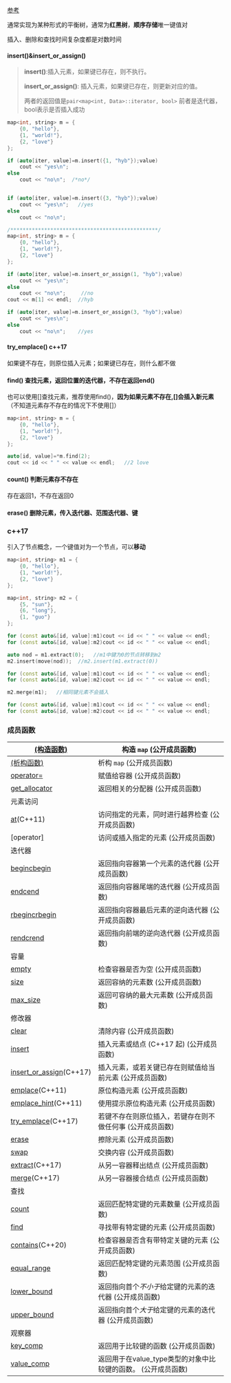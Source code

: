 [参考](https://zh.cppreference.com/w/cpp/container/map)

通常实现为某种形式的平衡树，通常为**红黑树**，**顺序存储**唯一键值对

插入、删除和查找时间复杂度都是对数时间

#### insert()&insert_or_assign()

> **insert()**:插入元素，如果键已存在，则不执行。
>
> **insert_or_assign()**: 插入元素，如果键已存在，则更新对应的值。
>
> 两者的返回值是`pair<map<int, Data>::iterator, bool>` 前者是迭代器，bool表示是否插入成功

```c++
map<int, string> m = {
    {0, "hello"},
    {1, "world!"},
    {2, "love"}
};

if (auto[iter, value]=m.insert({1, "hyb"});value)
    cout << "yes\n";
else
    cout << "no\n";  /*no*/


if (auto[iter, value]=m.insert({3, "hyb"});value)
    cout << "yes\n";   //yes
else
    cout << "no\n";

/************************************************/
map<int, string> m = {
    {0, "hello"},
    {1, "world!"},
    {2, "love"}
};

if (auto[iter, value]=m.insert_or_assign(1, "hyb");value)
    cout << "yes\n";
else
    cout << "no\n";     //no
cout << m[1] << endl;  //hyb

if (auto[iter, value]=m.insert_or_assign(3, "hyb");value)
    cout << "yes\n";
else
    cout << "no\n";    //yes
```



#### try_emplace()   c++17

如果键不存在，则原位插入元素；如果键已存在，则什么都不做

#### find()  查找元素，返回位置的迭代器，不存在返回end()

也可以使用[]查找元素，推荐使用find()，**因为如果元素不存在,[]会插入新元素**（不知道元素存不存在的情况下不使用[]）

```c++
map<int, string> m = {
    {0, "hello"},
    {1, "world!"},
    {2, "love"}
};

auto[id, value]=*m.find(2);
cout << id << " " << value << endl;   //2 love
```

#### count() 判断元素存不存在

存在返回1，不存在返回0

#### erase() 删除元素，传入迭代器、范围迭代器、键



### c++17

引入了节点概念，一个键值对为一个节点，可以**移动**

```c++
map<int, string> m1 = {
    {0, "hello"},
    {1, "world!"},
    {2, "love"}
};

map<int, string> m2 = {
    {5, "sun"},
    {6, "long"},
    {1, "guo"}
};

for (const auto&[id, value]:m1)cout << id << " " << value << endl;
for (const auto&[id, value]:m2)cout << id << " " << value << endl;

auto nod = m1.extract(0);   //m1中键为0的节点转移到m2
m2.insert(move(nod));  //m2.insert(m1.extract(0))   

for (const auto&[id, value]:m1)cout << id << " " << value << endl;
for (const auto&[id, value]:m2)cout << id << " " << value << endl;

m2.merge(m1);   //相同键元素不会插入

for (const auto&[id, value]:m1)cout << id << " " << value << endl;
for (const auto&[id, value]:m2)cout << id << " " << value << endl;
```





### 成员函数

| [(构造函数)](https://zh.cppreference.com/w/cpp/container/map/map) | 构造 `map` (公开成员函数)                                    |
| ------------------------------------------------------------ | ------------------------------------------------------------ |
| [(析构函数)](https://zh.cppreference.com/w/cpp/container/map/~map) | 析构 `map` (公开成员函数)                                    |
| [operator=](https://zh.cppreference.com/w/cpp/container/map/operator%3D) | 赋值给容器 (公开成员函数)                                    |
| [get_allocator](https://zh.cppreference.com/w/cpp/container/map/get_allocator) | 返回相关的分配器 (公开成员函数)                              |
| 元素访问                                                     |                                                              |
| [at](https://zh.cppreference.com/w/cpp/container/map/at)(C++11) | 访问指定的元素，同时进行越界检查 (公开成员函数)              |
| [operator[\]](https://zh.cppreference.com/w/cpp/container/map/operator_at) | 访问或插入指定的元素 (公开成员函数)                          |
| 迭代器                                                       |                                                              |
| [begincbegin](https://zh.cppreference.com/w/cpp/container/map/begin) | 返回指向容器第一个元素的迭代器 (公开成员函数)                |
| [endcend](https://zh.cppreference.com/w/cpp/container/map/end) | 返回指向容器尾端的迭代器 (公开成员函数)                      |
| [rbegincrbegin](https://zh.cppreference.com/w/cpp/container/map/rbegin) | 返回指向容器最后元素的逆向迭代器 (公开成员函数)              |
| [rendcrend](https://zh.cppreference.com/w/cpp/container/map/rend) | 返回指向前端的逆向迭代器 (公开成员函数)                      |
| 容量                                                         |                                                              |
| [empty](https://zh.cppreference.com/w/cpp/container/map/empty) | 检查容器是否为空 (公开成员函数)                              |
| [size](https://zh.cppreference.com/w/cpp/container/map/size) | 返回容纳的元素数 (公开成员函数)                              |
| [max_size](https://zh.cppreference.com/w/cpp/container/map/max_size) | 返回可容纳的最大元素数 (公开成员函数)                        |
| 修改器                                                       |                                                              |
| [clear](https://zh.cppreference.com/w/cpp/container/map/clear) | 清除内容 (公开成员函数)                                      |
| [insert](https://zh.cppreference.com/w/cpp/container/map/insert) | 插入元素或结点 (C++17 起) (公开成员函数)                     |
| [insert_or_assign](https://zh.cppreference.com/w/cpp/container/map/insert_or_assign)(C++17) | 插入元素，或若关键已存在则赋值给当前元素 (公开成员函数)      |
| [emplace](https://zh.cppreference.com/w/cpp/container/map/emplace)(C++11) | 原位构造元素 (公开成员函数)                                  |
| [emplace_hint](https://zh.cppreference.com/w/cpp/container/map/emplace_hint)(C++11) | 使用提示原位构造元素 (公开成员函数)                          |
| [try_emplace](https://zh.cppreference.com/w/cpp/container/map/try_emplace)(C++17) | 若键不存在则原位插入，若键存在则不做任何事 (公开成员函数)    |
| [erase](https://zh.cppreference.com/w/cpp/container/map/erase) | 擦除元素 (公开成员函数)                                      |
| [swap](https://zh.cppreference.com/w/cpp/container/map/swap) | 交换内容 (公开成员函数)                                      |
| [extract](https://zh.cppreference.com/w/cpp/container/map/extract)(C++17) | 从另一容器释出结点 (公开成员函数)                            |
| [merge](https://zh.cppreference.com/w/cpp/container/map/merge)(C++17) | 从另一容器接合结点 (公开成员函数)                            |
| 查找                                                         |                                                              |
| [count](https://zh.cppreference.com/w/cpp/container/map/count) | 返回匹配特定键的元素数量 (公开成员函数)                      |
| [find](https://zh.cppreference.com/w/cpp/container/map/find) | 寻找带有特定键的元素 (公开成员函数)                          |
| [contains](https://zh.cppreference.com/w/cpp/container/map/contains)(C++20) | 检查容器是否含有带特定关键的元素 (公开成员函数)              |
| [equal_range](https://zh.cppreference.com/w/cpp/container/map/equal_range) | 返回匹配特定键的元素范围 (公开成员函数)                      |
| [lower_bound](https://zh.cppreference.com/w/cpp/container/map/lower_bound) | 返回指向首个*不小于*给定键的元素的迭代器 (公开成员函数)      |
| [upper_bound](https://zh.cppreference.com/w/cpp/container/map/upper_bound) | 返回指向首个*大于*给定键的元素的迭代器 (公开成员函数)        |
| 观察器                                                       |                                                              |
| [key_comp](https://zh.cppreference.com/w/cpp/container/map/key_comp) | 返回用于比较键的函数 (公开成员函数)                          |
| [value_comp](https://zh.cppreference.com/w/cpp/container/map/value_comp) | 返回用于在value_type类型的对象中比较键的函数。 (公开成员函数) |